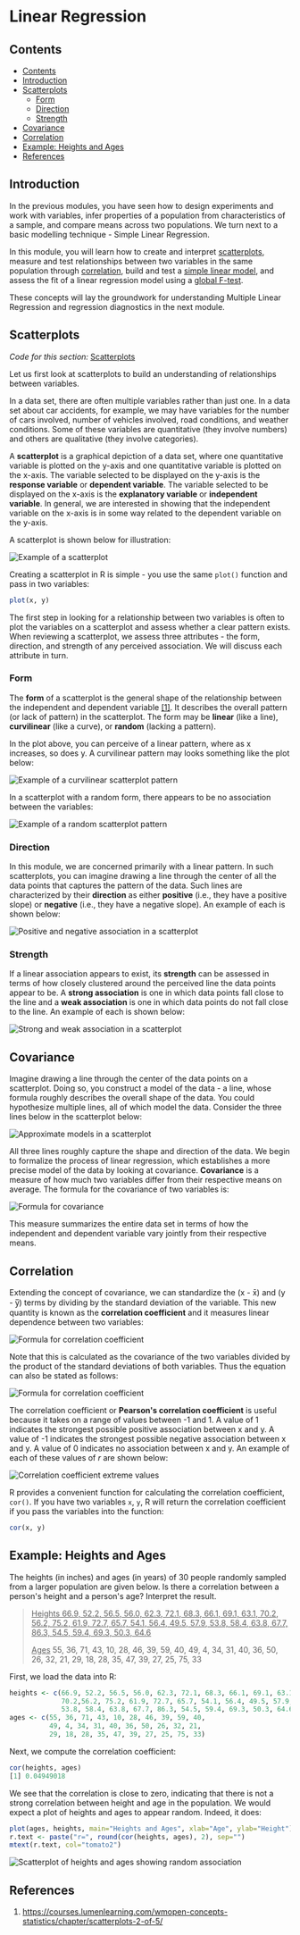 # Linear Regression

## Contents

- [Contents](#contents)
- [Introduction](#introduction)
- [Scatterplots](#scatterplots)
  - [Form](#form)
  - [Direction](#direction)
  - [Strength](#strength)
- [Covariance](#covariance)
- [Correlation](#correlation)
- [Example: Heights and Ages](#example-heights-and-ages)
- [References](#references)

## Introduction

In the previous modules, you have seen how to design experiments and work with variables, infer properties of a population from characteristics of a sample, and compare means across two populations. We turn next to a basic modelling technique - Simple Linear Regression.

In this module, you will learn how to create and interpret <ins>scatterplots</ins>, measure and test relationships between two variables in the same population through <ins>correlation</ins>, build and test a <ins>simple linear model</ins>, and assess the fit of a linear regression model using a <ins>global F-test</ins>.

These concepts will lay the groundwork for understanding Multiple Linear Regression and regression diagnostics in the next module.

## Scatterplots

*Code for this section:* [Scatterplots](/Linear-Regression/Scatterplots.R)

Let us first look at scatterplots to build an understanding of relationships between variables.

In a data set, there are often multiple variables rather than just one. In a data set about car accidents, for example, we may have variables for the number of cars involved, number of vehicles involved, road conditions, and weather conditions. Some of these variables are quantitative (they involve numbers) and others are qualitative (they involve categories).

A **scatterplot** is a graphical depiction of a data set, where one quantitative variable is plotted on the y-axis and one quantitative variable is plotted on the x-axis. The variable selected to be displayed on the y-axis is the **response variable** or **dependent variable**. The variable selected to be displayed on the x-axis is the **explanatory variable** or **independent variable**. In general, we are interested in showing that the independent variable on the x-axis is in some way related to the dependent variable on the y-axis.

A scatterplot is shown below for illustration:

![Example of a scatterplot](/Course-Content/Images/scatterplot.png)

Creating a scatterplot in R is simple - you use the same `plot()` function and pass in two variables:

```R
plot(x, y)
```

The first step in looking for a relationship between two variables is often to plot the variables on a scatterplot and assess whether a clear pattern exists. When reviewing a scatterplot, we assess three attributes - the form, direction, and strength of any perceived association. We will discuss each attribute in turn.

### Form

The **form** of a scatterplot is the general shape of the relationship between the independent and dependent variable [[1]](#references). It describes the overall pattern (or lack of pattern) in the scatterplot. The form may be **linear** (like a line), **curvilinear** (like a curve), or **random** (lacking a pattern).

In the plot above, you can perceive of a linear pattern, where as x increases, so does y. A curvilinear pattern may looks something like the plot below:

![Example of a curvilinear scatterplot pattern](/Course-Content/Images/scatterplot-curvilinear.png)

In a scatterplot with a random form, there appears to be no association between the variables:

![Example of a random scatterplot pattern](/Course-Content/Images/scatterplot-random.png)

### Direction

In this module, we are concerned primarily with a linear pattern. In such scatterplots, you can imagine drawing a line through the center of all the data points that captures the pattern of the data. Such lines are characterized by their **direction** as either **positive** (i.e., they have a positive slope) or **negative** (i.e., they have a negative slope). An example of each is shown below:

![Positive and negative association in a scatterplot](/Course-Content/Images/scatterplot-direction.png)

### Strength

If a linear association appears to exist, its **strength** can be assessed in terms of how closely clustered around the perceived line the data points appear to be. A **strong association** is one in which data points fall close to the line and a **weak association** is one in which data points do not fall close to the line. An example of each is shown below:

![Strong and weak association in a scatterplot](/Course-Content/Images/scatterplot-strength.png)

## Covariance

Imagine drawing a line through the center of the data points on a scatterplot. Doing so, you construct a model of the data - a line, whose formula roughly describes the overall shape of the data. You could hypothesize multiple lines, all of which model the data. Consider the three lines below in the scatterplot below:

![Approximate models in a scatterplot](/Course-Content/Images/scatterplot-lines.png)

All three lines roughly capture the shape and direction of the data. We begin to formalize the process of linear regression, which establishes a more precise model of the data by looking at covariance. **Covariance** is a measure of how much two variables differ from their respective means on average. The formula for the covariance of two variables is:

![Formula for covariance](/Course-Content/Images/Equations/covariance.png)

This measure summarizes the entire data set in terms of how the independent and dependent variable vary jointly from their respective means.

## Correlation

Extending the concept of covariance, we can standardize the (x - x̄) and (y - y̅) terms by dividing by the standard deviation of the variable. This new quantity is known as the **correlation coefficient** and it measures linear dependence between two variables:

![Formula for correlation coefficient](/Course-Content/Images/Equations/correlation-coefficient.png)

Note that this is calculated as the covariance of the two variables divided by the product of the standard deviations of both variables. Thus the equation can also be stated as follows:

![Formula for correlation coefficient](/Course-Content/Images/Equations/correlation-coefficient-simplified.png)

The correlation coefficient or **Pearson's correlation coefficient** is useful because it takes on a range of values between -1 and 1. A value of 1 indicates the strongest possible positive association between x and y. A value of -1 indicates the strongest possible negative association between x and y. A value of 0 indicates no association between x and y. An example of each of these values of *r* are shown below:

![Correlation coefficient extreme values](/Course-Content/Images/correlation-coefficients.png)

R provides a convenient function for calculating the correlation coefficient, `cor()`. If you have two variables `x`, `y`, R will return the correlation coefficient if you pass the variables into the function:

```R
cor(x, y)
```

## Example: Heights and Ages

The heights (in inches) and ages (in years) of 30 people randomly sampled from a larger population are given below. Is there a correlation between a person's height and a person's age? Interpret the result.

> <ins>Heights<ins>
> 66.9, 52.2, 56.5, 56.0, 62.3, 72.1, 68.3, 66.1, 69.1, 63.1, 70.2, 56.2, 75.2, 61.9, 72.7, 65.7, 54.1, 56.4, 49.5, 57.9, 53.8, 58.4, 63.8, 67.7, 86.3, 54.5, 59.4, 69.3, 50.3, 64.6
> 
> <ins>Ages</ins>
> 55, 36, 71, 43, 10, 28, 46, 39, 59, 40, 49, 4, 34, 31, 40, 36, 50, 26, 32, 21, 29, 18, 28, 35, 47, 39, 27, 25, 75, 33

First, we load the data into R:

```R
heights <- c(66.9, 52.2, 56.5, 56.0, 62.3, 72.1, 68.3, 66.1, 69.1, 63.1,
             70.2,56.2, 75.2, 61.9, 72.7, 65.7, 54.1, 56.4, 49.5, 57.9,
             53.8, 58.4, 63.8, 67.7, 86.3, 54.5, 59.4, 69.3, 50.3, 64.6)
ages <- c(55, 36, 71, 43, 10, 28, 46, 39, 59, 40,
          49, 4, 34, 31, 40, 36, 50, 26, 32, 21,
          29, 18, 28, 35, 47, 39, 27, 25, 75, 33)
```

Next, we compute the correlation coefficient:

```R
cor(heights, ages)
[1] 0.04949018
```

We see that the correlation is close to zero, indicating that there is not a strong correlation between height and age in the population. We would expect a plot of heights and ages to appear random. Indeed, it does:

```R
plot(ages, heights, main="Heights and Ages", xlab="Age", ylab="Height")
r.text <- paste("r=", round(cor(heights, ages), 2), sep="")
mtext(r.text, col="tomato2")
```

![Scatterplot of heights and ages showing random association](/Course-Content/Images/scatterplot-heights-ages-example.png)

## References

1. https://courses.lumenlearning.com/wmopen-concepts-statistics/chapter/scatterplots-2-of-5/

